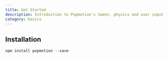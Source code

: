 ```yaml
---
title: Get Started
description: Introduction to Popmotion's tween, physics and user input tracking functions.
category: basics
---
```


## Installation

```javascript
npm install popmotion --save
```
